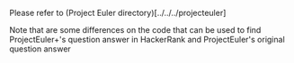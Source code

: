 Please refer to (Project Euler directory)[../../../projecteuler]

Note that are some differences on the code that can be used to find ProjectEuler+'s question answer in HackerRank and ProjectEuler's original question answer